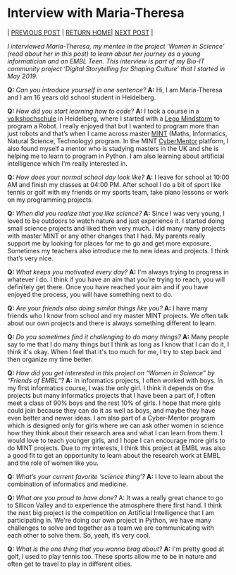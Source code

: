 # Interview with Maria-Theresa

| [PREVIOUS POST](./2019-07-30-community_and_collaboration.md) | [RETURN HOME](https://malvikasharan.github.io/EMBL-Teen-2019/)| [NEXT POST](./2019-08-02-OpenAccess_and_reproducibility.md) |

*I interviewed Maria-Theresa, my mentee in the project ‘Women in Science’ (read about her in this post) to learn about her journey as a young informatician and an EMBL Teen. This interview is part of my Bio-IT community project ‘Digital Storytelling for Shaping Culture’ that I started in May 2019.*


**Q:** *Can you introduce yourself in one sentence?*
**A:** Hi, I am Maria-Theresa and I am 16 years old school student in Heidelberg. 

**Q:** *How did you start learning how to code?*
**A:** I took a course in a [volkshochschule](https://en.wikipedia.org/wiki/Folk_high_school) in Heidelberg, where I started with a [Lego Mindstorm](https://www.lego.com/en-us/mindstorms) to program a Robot. I really enjoyed that but I wanted to program more than just robots and that’s when I came across master [MINT](https://www.komm-mach-mint.de/Komm-mach-MINT) (Maths, Informatics, Natural Science, Technology) program. In the MINT [CyberMentor](https://www.cybermentor.de/) platform, I also found myself a mentor who is studying masters in the UK and she is helping me to learn to program in Python. I am also learning about artificial intelligence which I'm really interested in.

**Q:** *How does your normal school day look like?*
**A:** I leave for school at 10:00 AM and finish my classes at 04:00 PM. After school I do a bit of sport like tennis or golf with my friends or my sports team, take piano lessons or work on my programming projects.

**Q:** *When did you realize that you like science?*
**A:** Since I was very young, I loved to be outdoors to watch nature and just experience it. I started doing small science projects and liked them very much. I did many many projects with master MINT or any other changes that I had. My parents really support me by looking for places for me to go and get more exposure. Sometimes my teachers also introduce me to new ideas and projects. I think that’s very nice.

**Q:** *What keeps you motivated every day?*
**A:** I'm always trying to progress in whatever I do. I think if you have an aim that you’re trying to reach, you will definitely get there. Once you have reached your aim and if you have enjoyed the process, you will have something next to do. 

**Q:** *Are your friends also doing similar things like you?*
**A:** I have many friends who I know from school and my master MINT projects. We often talk about our own projects and there is always something different to learn. 

**Q:** *Do you sometimes find it challenging to do many things?*
**A:** Many people say to me that I do many things but I think as long as I know that I can do it, I think it's okay. When I feel that it's too much for me, I try to step back and then organize my time better.

**Q:** *How did you get interested in this project on “Women in Science” by “Friends of EMBL”?*
**A:** In informatics projects, I often worked with boys. In my first informatics course, I was the only girl. I think it depends on the projects but many informatics projects that I have been a part of, I often meet a class of 90% boys and the rest 10% of girls. I hope that more girls could join because they can do it as well as boys, and maybe they have even better and newer ideas. I am also part of a Cyber-Mentor program which is designed only for girls where we can ask other women in science how they think about their research area and what I can learn from them. I would love to teach younger girls, and I hope I can encourage more girls to do MINT projects. Due to my interests, I think this project at EMBL was also a good fit to get an opportunity to learn about the research work at EMBL and the role of women like you. 

**Q:** *What’s your current favorite ‘science thing’?*
**A:** I love to learn about the combination of informatics and medicine.

**Q:** *What are you proud to have done?*
A: It was a really great chance to go to Silicon Valley and to experience the atmosphere there first hand. I think the next big project is the competition on Artificial Intelligence that I am participating in. We're doing our own project in Python, we have many challenges to solve and together as a team we are communicating with each other to solve them. So, yeah, it’s very cool.

**Q:** *What is the one thing that you wanna brag about?*
**A:** I'm pretty good at golf, I used to play tennis too. These sports allow me to be in nature and often get to travel to play in different cities.
